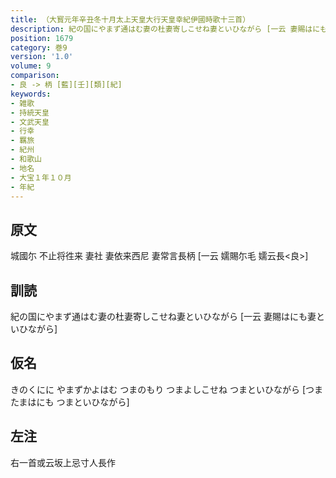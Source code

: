 ```yaml
---
title: （大寳元年辛丑冬十月太上天皇大行天皇幸紀伊國時歌十三首）
description: 紀の国にやまず通はむ妻の杜妻寄しこせね妻といひながら [一云 妻賜はにも妻といひながら]
position: 1679
category: 巻9
version: '1.0'
volume: 9
comparison:
- 良 -> 柄 [藍][壬][類][紀]
keywords:
- 雑歌
- 持統天皇
- 文武天皇
- 行幸
- 羈旅
- 紀州
- 和歌山
- 地名
- 大宝１年１０月
- 年紀
---
```


## 原文

城國尓 不止将徃来 妻社 妻依来西尼 妻常言長柄 [一云 嬬賜尓毛 嬬云長<良>]

## 訓読

紀の国にやまず通はむ妻の杜妻寄しこせね妻といひながら [一云 妻賜はにも妻といひながら]

## 仮名

きのくにに やまずかよはむ つまのもり つまよしこせね つまといひながら [つまたまはにも つまといひながら]

## 左注

右一首或云坂上忌寸人長作
